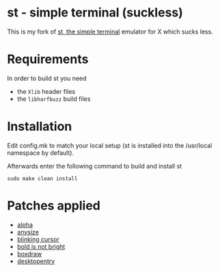 # st - simple terminal (suckless)

This is my fork of [st, the simple terminal](https://st.suckless.org/) emulator for X which sucks less.


# Requirements

In order to build st you need
- the `Xlib` header files
- the `libharfbuzz` build files


# Installation

Edit config.mk to match your local setup (st is installed into
the /usr/local namespace by default).

Afterwards enter the following command to build and install st

```
sudo make clean install
```

# Patches applied

- [alpha](https://st.suckless.org/patches/alpha/)
  <!-- ![st-alpha-s.png](https://st.suckless.org/patches/alpha/st-alpha-s.png) -->
- [anysize](https://st.suckless.org/patches/anysize/)
- [blinking cursor](https://st.suckless.org/patches/blinking_cursor/)
- [bold is not bright](https://st.suckless.org/patches/bold-is-not-bright/)
- [boxdraw](https://st.suckless.org/patches/boxdraw/)
- [desktopentry](https://st.suckless.org/patches/desktopentry/)